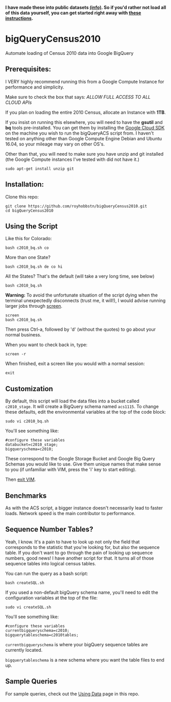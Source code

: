 
**I have made these into public datasets [(info)](https://cloud.google.com/bigquery/public-data/).  So if you'd rather not load all of this data yourself, you can get started right away with [these instructions](USING_DATA.md).**


# bigQueryCensus2010
Automate loading of Census 2010 data into Google BigQuery


## Prerequisites:

I VERY highly recommend running this from a Google Compute Instance for performance and simplicity.

Make sure to check the box that says:
*ALLOW FULL ACCESS TO ALL CLOUD APIs*

If you plan on loading the entire 2010 Census, allocate an Instance with **1TB**.  

If you insist on running this elsewhere, you will need to have the **gsutil** and **bq** tools pre-installed.  You can get them by installing the [Google Cloud SDK](https://cloud.google.com/sdk/downloads) on the machine you wish to run the bigQueryACS script from.
I haven't tested on anything other than Google Compute Engine Debian and Ubuntu 16.04, so your mileage may vary on other OS's.

Other than that, you will need to make sure you have unzip and git installed (the Google Compute instances I've tested with did not have it.)

```sudo apt-get install unzip git```


## Installation:

Clone this repo:

```
git clone https://github.com/royhobbstn/bigQueryCensus2010.git
cd bigQueryCensus2010
```


## Using the Script

Like this for Colorado:
```
bash c2010_bq.sh co
```

More than one State?
```
bash c2010_bq.sh de co hi
```

All the States?  That's the default (will take a very long time, see below)
```
bash c2010_bq.sh
```

**Warning:** To avoid the unfortunate situation of the script dying when the terminal unexpectedly disconnects (trust me, it will!), I would advise running larger jobs through [screen](https://kb.iu.edu/d/acuy).
```
screen
bash c2010_bq.sh
```

Then press Ctrl-a, followed by 'd' (without the quotes) to go about your normal business.

When you want to check back in, type:
```
screen -r
```

When finished, exit a screen like you would with a normal session:
```
exit
```

## Customization

By default, this script will load the data files into a bucket called ```c2010_stage```.  It will create a BigQuery schema named ```acs1115```.
To change these defaults, edit the environmental variables at the top of the code block:

```sudo vi c2010_bq.sh```

You'll see something like:

```
#configure these variables
databucket=c2010_stage;
bigqueryschema=c2010;
```

These correspond to the Google Storage Bucket and Google Big Query Schemas you would like to use.  Give them unique names that make sense to you (if unfamiliar with VIM, press the 'i' key to start editing).  

Then [exit VIM](https://stackoverflow.blog/2017/05/23/stack-overflow-helping-one-million-developers-exit-vim/).



## Benchmarks

As with the ACS script, a bigger instance doesn't necessarily lead to faster loads. Network speed is the main contributor to performance.


## Sequence Number Tables?

Yeah, I know.  It's a pain to have to look up not only the field that corresponds to the statistic that you're looking for, but also the sequence table.
If you don't want to go through the pain of looking up sequence numbers, good news!  I have another script for that.  It turns all of those sequence tables into logical census tables.

You can run the query as a bash script:

```
bash createSQL.sh
```

If you used a non-default bigQuery schema name, you'll need to edit the configuration variables at the top of the file:

```
sudo vi createSQL.sh
```

You'll see something like:

```
#configure these variables
currentbigqueryschema=c2010;
bigquerytableschema=c2010tables;
```

```currentbigqueryschema``` is where your bigQuery sequence tables are currently located.

```bigquerytableschema``` is a new schema where you want the table files to end up.


## Sample Queries

For sample queries, check out the [Using Data](USING_DATA.md) page in this repo.
